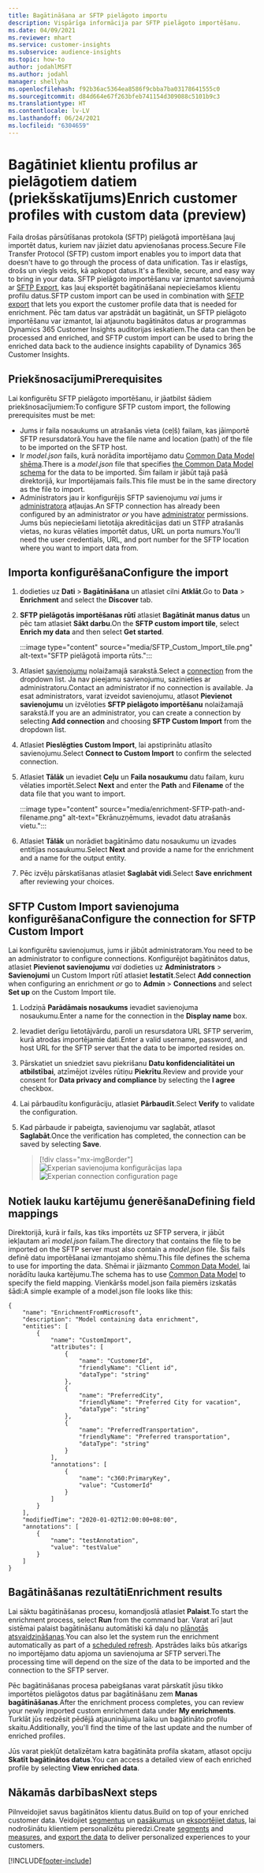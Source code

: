 ```yaml
---
title: Bagātināšana ar SFTP pielāgoto importu
description: Vispārīga informācija par SFTP pielāgoto importēšanu.
ms.date: 04/09/2021
ms.reviewer: mhart
ms.service: customer-insights
ms.subservice: audience-insights
ms.topic: how-to
author: jodahlMSFT
ms.author: jodahl
manager: shellyha
ms.openlocfilehash: f92b36ac5364ea8586f9cbba7ba03178641555c0
ms.sourcegitcommit: d84d664e67f263bfeb741154d309088c5101b9c3
ms.translationtype: HT
ms.contentlocale: lv-LV
ms.lasthandoff: 06/24/2021
ms.locfileid: "6304659"
---
```

# <a name="enrich-customer-profiles-with-custom-data-preview"></a><span data-ttu-id="5c60c-103">Bagātiniet klientu profilus ar pielāgotiem datiem (priekšskatījums)</span><span class="sxs-lookup"><span data-stu-id="5c60c-103">Enrich customer profiles with custom data (preview)</span></span>

<span data-ttu-id="5c60c-104">Faila drošas pārsūtīšanas protokola (SFTP) pielāgotā importēšana ļauj importēt datus, kuriem nav jāiziet datu apvienošanas process.</span><span class="sxs-lookup"><span data-stu-id="5c60c-104">Secure File Transfer Protocol (SFTP) custom import enables you to import data that doesn't have to go through the process of data unification.</span></span> <span data-ttu-id="5c60c-105">Tas ir elastīgs, drošs un viegls veids, kā apkopot datus.</span><span class="sxs-lookup"><span data-stu-id="5c60c-105">It's a flexible, secure, and easy way to bring in your data.</span></span> <span data-ttu-id="5c60c-106">SFTP pielāgoto importēšanu var izmantot savienojumā ar [SFTP Export](export-sftp.md), kas ļauj eksportēt bagātināšanai nepieciešamos klientu profilu datus.</span><span class="sxs-lookup"><span data-stu-id="5c60c-106">SFTP custom import can be used in combination with [SFTP export](export-sftp.md) that lets you export the customer profile data that is needed for enrichment.</span></span> <span data-ttu-id="5c60c-107">Pēc tam datus var apstrādāt un bagātināt, un SFTP pielāgoto importēšanu var izmantot, lai atjaunotu bagātinātos datus ar programmas Dynamics 365 Customer Insights auditorijas ieskatiem.</span><span class="sxs-lookup"><span data-stu-id="5c60c-107">The data can then be processed and enriched, and SFTP custom import can be used to bring the enriched data back to the audience insights capability of Dynamics 365 Customer Insights.</span></span>

## <a name="prerequisites"></a><span data-ttu-id="5c60c-108">Priekšnosacījumi</span><span class="sxs-lookup"><span data-stu-id="5c60c-108">Prerequisites</span></span>

<span data-ttu-id="5c60c-109">Lai konfigurētu SFTP pielāgoto importēšanu, ir jāatbilst šādiem priekšnosacījumiem:</span><span class="sxs-lookup"><span data-stu-id="5c60c-109">To configure SFTP custom import, the following prerequisites must be met:</span></span>

- <span data-ttu-id="5c60c-110">Jums ir faila nosaukums un atrašanās vieta (ceļš) failam, kas jāimportē SFTP resursdatorā.</span><span class="sxs-lookup"><span data-stu-id="5c60c-110">You have the file name and location (path) of the file to be imported on the SFTP host.</span></span>
- <span data-ttu-id="5c60c-111">Ir *model.json* fails, kurā norādīta importējamo datu [Common Data Model shēma](/common-data-model/).</span><span class="sxs-lookup"><span data-stu-id="5c60c-111">There is a *model.json* file that specifies [the Common Data Model schema](/common-data-model/) for the data to be imported.</span></span> <span data-ttu-id="5c60c-112">Šim failam ir jābūt tajā pašā direktorijā, kur Importējamais fails.</span><span class="sxs-lookup"><span data-stu-id="5c60c-112">This file must be in the same directory as the file to import.</span></span>
- <span data-ttu-id="5c60c-113">Administrators jau ir konfigurējis SFTP savienojumu *vai* jums ir [administratora](permissions.md#administrator) atļaujas.</span><span class="sxs-lookup"><span data-stu-id="5c60c-113">An SFTP connection has already been configured by an administrator *or* you have [administrator](permissions.md#administrator) permissions.</span></span> <span data-ttu-id="5c60c-114">Jums būs nepieciešami lietotāja akreditācijas dati un STFP atrašanās vietas, no kuras vēlaties importēt datus, URL un porta numurs.</span><span class="sxs-lookup"><span data-stu-id="5c60c-114">You'll need the user credentials, URL, and port number for the SFTP location where you want to import data from.</span></span>


## <a name="configure-the-import"></a><span data-ttu-id="5c60c-115">Importa konfigurēšana</span><span class="sxs-lookup"><span data-stu-id="5c60c-115">Configure the import</span></span>

1. <span data-ttu-id="5c60c-116">dodieties uz **Dati** > **Bagātināšana** un atlasiet cilni **Atklāt**.</span><span class="sxs-lookup"><span data-stu-id="5c60c-116">Go to **Data** > **Enrichment** and select the **Discover** tab.</span></span>

1. <span data-ttu-id="5c60c-117">**SFTP pielāgotās importēšanas rūtī** atlasiet **Bagātināt manus datus** un pēc tam atlasiet **Sākt darbu**.</span><span class="sxs-lookup"><span data-stu-id="5c60c-117">On the **SFTP custom import tile**, select **Enrich my data** and then select **Get started**.</span></span>

   :::image type="content" source="media/SFTP_Custom_Import_tile.png" alt-text="SFTP pielāgotā importa rūts.":::

1. <span data-ttu-id="5c60c-119">Atlasiet [savienojumu](connections.md) nolaižamajā sarakstā.</span><span class="sxs-lookup"><span data-stu-id="5c60c-119">Select a [connection](connections.md) from the dropdown list.</span></span> <span data-ttu-id="5c60c-120">Ja nav pieejamu savienojumu, sazinieties ar administratoru.</span><span class="sxs-lookup"><span data-stu-id="5c60c-120">Contact an administrator if no connection is available.</span></span> <span data-ttu-id="5c60c-121">Ja esat administrators, varat izveidot savienojumu, atlasot **Pievienot savienojumu** un izvēloties **SFTP pielāgoto importēšanu** nolaižamajā sarakstā.</span><span class="sxs-lookup"><span data-stu-id="5c60c-121">If you are an administrator, you can create a connection by selecting **Add connection** and choosing **SFTP Custom Import** from the dropdown list.</span></span>

1. <span data-ttu-id="5c60c-122">Atlasiet **Pieslēgties Custom Import**, lai apstiprinātu atlasīto savienojumu.</span><span class="sxs-lookup"><span data-stu-id="5c60c-122">Select **Connect to Custom Import** to confirm the selected connection.</span></span>

1.  <span data-ttu-id="5c60c-123">Atlasiet **Tālāk** un ievadiet **Ceļu** un **Faila nosaukumu** datu failam, kuru vēlaties importēt.</span><span class="sxs-lookup"><span data-stu-id="5c60c-123">Select **Next** and enter the **Path** and **Filename** of the data file that you want to import.</span></span>

    :::image type="content" source="media/enrichment-SFTP-path-and-filename.png" alt-text="Ekrānuzņēmums, ievadot datu atrašanās vietu.":::

1. <span data-ttu-id="5c60c-125">Atlasiet **Tālāk** un norādiet bagātināmo datu nosaukumu un izvades entitījas nosaukumu.</span><span class="sxs-lookup"><span data-stu-id="5c60c-125">Select **Next** and provide a name for the enrichment and a name for the output entity.</span></span> 

1. <span data-ttu-id="5c60c-126">Pēc izvēļu pārskatīšanas atlasiet **Saglabāt vidi**.</span><span class="sxs-lookup"><span data-stu-id="5c60c-126">Select **Save enrichment** after reviewing your choices.</span></span>

## <a name="configure-the-connection-for-sftp-custom-import"></a><span data-ttu-id="5c60c-127">SFTP Custom Import savienojuma konfigurēšana</span><span class="sxs-lookup"><span data-stu-id="5c60c-127">Configure the connection for SFTP Custom Import</span></span> 

<span data-ttu-id="5c60c-128">Lai konfigurētu savienojumus, jums ir jābūt administratoram.</span><span class="sxs-lookup"><span data-stu-id="5c60c-128">You need to be an administrator to configure connections.</span></span> <span data-ttu-id="5c60c-129">Konfigurējot bagātinātos datus, atlasiet **Pievienot savienojumu** *vai* dodieties uz **Administrators** > **Savienojumi** un Custom Import rūtī atlasiet **Iestatīt**.</span><span class="sxs-lookup"><span data-stu-id="5c60c-129">Select **Add connection** when configuring an enrichment *or* go to **Admin** > **Connections** and select **Set up** on the Custom Import tile.</span></span>

1. <span data-ttu-id="5c60c-130">Lodziņā **Parādāmais nosaukums** ievadiet savienojuma nosaukumu.</span><span class="sxs-lookup"><span data-stu-id="5c60c-130">Enter a name for the connection in the **Display name** box.</span></span>

1. <span data-ttu-id="5c60c-131">Ievadiet derīgu lietotājvārdu, paroli un resursdatora URL SFTP serverim, kurā atrodas importējamie dati.</span><span class="sxs-lookup"><span data-stu-id="5c60c-131">Enter a valid username, password, and host URL for the SFTP server that the data to be imported resides on.</span></span>

1. <span data-ttu-id="5c60c-132">Pārskatiet un sniedziet savu piekrišanu **Datu konfidencialitātei un atbilstībai**, atzīmējot izvēles rūtiņu **Piekrītu**.</span><span class="sxs-lookup"><span data-stu-id="5c60c-132">Review and provide your consent for **Data privacy and compliance** by selecting the **I agree** checkbox.</span></span>

1. <span data-ttu-id="5c60c-133">Lai pārbaudītu konfigurāciju, atlasiet **Pārbaudīt**.</span><span class="sxs-lookup"><span data-stu-id="5c60c-133">Select **Verify** to validate the configuration.</span></span>

1. <span data-ttu-id="5c60c-134">Kad pārbaude ir pabeigta, savienojumu var saglabāt, atlasot **Saglabāt**.</span><span class="sxs-lookup"><span data-stu-id="5c60c-134">Once the verification has completed, the connection can be saved by selecting **Save**.</span></span>

   > [!div class="mx-imgBorder"]
   > <span data-ttu-id="5c60c-135">![Experian savienojuma konfigurācijas lapa](media/enrichment-SFTP-connection.png "Experian savienojuma konfigurācijas lapa")</span><span class="sxs-lookup"><span data-stu-id="5c60c-135">![Experian connection configuration page](media/enrichment-SFTP-connection.png "Experian connection configuration page")</span></span>


## <a name="defining-field-mappings"></a><span data-ttu-id="5c60c-136">Notiek lauku kartējumu ģenerēšana</span><span class="sxs-lookup"><span data-stu-id="5c60c-136">Defining field mappings</span></span> 

<span data-ttu-id="5c60c-137">Direktorijā, kurā ir fails, kas tiks importēts uz SFTP servera, ir jābūt iekļautam arī *model.json* failam.</span><span class="sxs-lookup"><span data-stu-id="5c60c-137">The directory that contains the file to be imported on the SFTP server must also contain a *model.json* file.</span></span> <span data-ttu-id="5c60c-138">Šis fails definē datu importēšanai izmantojamo shēmu.</span><span class="sxs-lookup"><span data-stu-id="5c60c-138">This file defines the schema to use for importing the data.</span></span> <span data-ttu-id="5c60c-139">Shēmai ir jāizmanto [Common Data Model](/common-data-model/), lai norādītu lauka kartējumu.</span><span class="sxs-lookup"><span data-stu-id="5c60c-139">The schema has to use [Common Data Model](/common-data-model/) to specify the field mapping.</span></span> <span data-ttu-id="5c60c-140">Vienkāršs model.json faila piemērs izskatās šādi:</span><span class="sxs-lookup"><span data-stu-id="5c60c-140">A simple example of a model.json file looks like this:</span></span>

```
{
    "name": "EnrichmentFromMicrosoft",
    "description": "Model containing data enrichment",
    "entities": [
        {
            "name": "CustomImport",
            "attributes": [
                {
                    "name": "CustomerId",
                    "friendlyName": "Client id",
                    "dataType": "string"
                },
                {
                    "name": "PreferredCity",
                    "friendlyName": "Preferred City for vacation",
                    "dataType": "string"
                },
                {
                    "name": "PreferredTransportation",
                    "friendlyName": "Preferred transportation",
                    "dataType": "string"
                }
            ],
            "annotations": [
                {
                    "name": "c360:PrimaryKey",
                    "value": "CustomerId"
                }
            ]
        }
    ],
    "modifiedTime": "2020-01-02T12:00:00+08:00",
    "annotations": [
        {
            "name": "testAnnotation",
            "value": "testValue"
        }
    ]
}
```

## <a name="enrichment-results"></a><span data-ttu-id="5c60c-141">Bagātināšanas rezultāti</span><span class="sxs-lookup"><span data-stu-id="5c60c-141">Enrichment results</span></span>

<span data-ttu-id="5c60c-142">Lai sāktu bagātināšanas procesu, komandjoslā atlasiet **Palaist**.</span><span class="sxs-lookup"><span data-stu-id="5c60c-142">To start the enrichment process, select **Run** from the command bar.</span></span> <span data-ttu-id="5c60c-143">Varat arī ļaut sistēmai palaist bagātināšanu automātiski kā daļu no [plānotās atsvaidzināšanas](system.md#schedule-tab).</span><span class="sxs-lookup"><span data-stu-id="5c60c-143">You can also let the system run the enrichment automatically as part of a [scheduled refresh](system.md#schedule-tab).</span></span> <span data-ttu-id="5c60c-144">Apstrādes laiks būs atkarīgs no importējamo datu apjoma un savienojuma ar SFTP serveri.</span><span class="sxs-lookup"><span data-stu-id="5c60c-144">The processing time will depend on the size of the data to be imported and the connection to the SFTP server.</span></span>

<span data-ttu-id="5c60c-145">Pēc bagātināšanas procesa pabeigšanas varat pārskatīt jūsu tikko importētos pielāgotos datus par bagātināšanu zem **Manas bagātināšanas**.</span><span class="sxs-lookup"><span data-stu-id="5c60c-145">After the enrichment process completes, you can review your newly imported custom enrichment data under **My enrichments**.</span></span> <span data-ttu-id="5c60c-146">Turklāt jūs redzēsit pēdējā atjauninājuma laiku un bagātināto profilu skaitu.</span><span class="sxs-lookup"><span data-stu-id="5c60c-146">Additionally, you'll find the time of the last update and the number of enriched profiles.</span></span>

<span data-ttu-id="5c60c-147">Jūs varat piekļūt detalizētam katra bagātināta profila skatam, atlasot opciju **Skatīt bagātinātos datus**.</span><span class="sxs-lookup"><span data-stu-id="5c60c-147">You can access a detailed view of each enriched profile by selecting **View enriched data**.</span></span>

## <a name="next-steps"></a><span data-ttu-id="5c60c-148">Nākamās darbības</span><span class="sxs-lookup"><span data-stu-id="5c60c-148">Next steps</span></span>

<span data-ttu-id="5c60c-149">Pilnveidojiet savus bagātinātos klientu datus.</span><span class="sxs-lookup"><span data-stu-id="5c60c-149">Build on top of your enriched customer data.</span></span> <span data-ttu-id="5c60c-150">Veidojiet [segmentus](segments.md) un [pasākumus](measures.md) un [eksportējiet datus](export-destinations.md), lai nodrošinātu klientiem personalizētu pieredzi.</span><span class="sxs-lookup"><span data-stu-id="5c60c-150">Create [segments](segments.md) and [measures](measures.md), and [export the data](export-destinations.md) to deliver personalized experiences to your customers.</span></span>

[!INCLUDE[footer-include](../includes/footer-banner.md)]
